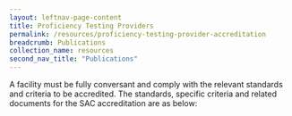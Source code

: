 ```yaml
---
layout: leftnav-page-content
title: Proficiency Testing Providers
permalink: /resources/proficiency-testing-provider-accreditation
breadcrumb: Publications
collection_name: resources
second_nav_title: "Publications"
---
```


A facility must be fully conversant and comply with the relevant standards and criteria to be accredited. The standards, specific criteria and related documents for the SAC accreditation are as below:
